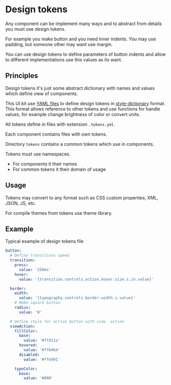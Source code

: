 # Design tokens

Any component can be implement many ways and to abstract from details you must use design tokens.

For example you make button and you need inner indents. You may use padding, but someone other may want use margin.

You can use design tokens to define parameters of button indents and allow to different implementations use this values as its want.

## Principles

Design tokens it's just some abstract dictionary with names and values which define view of components.

This UI kit use [YAML files](https://en.wikipedia.org/wiki/YAML) to define design tokens in [style-dictionary](https://github.com/amzn/style-dictionary) format. This format allows reference to other tokens and use functions for handle values, for example change brightness of color or convert units.

All tokens define in files with extension `.tokens.yml`.

Each component contains files with own tokens.

Directory `tokens` contains a common tokens which use in components.

Tokens must use namespaces.

- For components it their names
- For common tokens it their domain of usage

## Usage

Tokens may convert to any format such as CSS custom properties, XML, JSON, JS, etc.

For compile themes from tokens use theme library.

## Example

Typical example of design tokens file

```yml
button:
  # Define transitions speed
  transition:
    press:
      value: '250ms'
    hover:
      value: '{transition.controls.action.hover.size.s.in.value}'

  border:
    width:
      value: '{typography.controls.border.width.s.value}'
    # Make square button
    radius:
      value: '0'

  # Define style for action button with view `action`
  viewAction:
    fillColor:
      base:
        value: '#ffd11a'
      hovered:
        value: '#ff6464'
      disabled:
        value: '#ffe991'

    typoColor:
      base:
        value: '#000'
```
